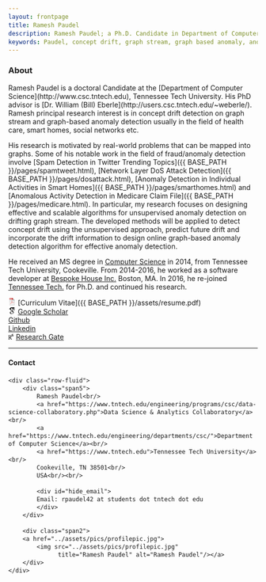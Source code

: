 ```yaml
---
layout: frontpage
title: Ramesh Paudel
description: Ramesh Paudel; a Ph.D. Candidate in Department of Computer Science at Tennessee Tech University - Cookeville, TN; research in concept drift, graph stream, graph-based anomaly, and machine learning.
keywords: Paudel, concept drift, graph stream, graph based anomaly, anomaly detection
---
```

<div class="page-header">
  <h3>About </h3>
</div>
Ramesh Paudel is a doctoral Candidate at the [Department of Computer Science](http://www.csc.tntech.edu), Tennessee Tech University. His PhD advisor is [Dr. William (Bill) Eberle](http://users.csc.tntech.edu/~weberle/).
Ramesh principal research interest is in concept drift detection on graph stream and graph-based anomaly detection usually in the field of health care, smart homes, social networks etc.

His research is motivated by real-world problems that can be mapped into graphs. Some of his notable work in the field of fraud/anomaly detection involve [Spam Detection in Twitter Trending Topics]({{ BASE_PATH }}/pages/spamtweet.html), [Network Layer DoS Attack Detection]({{ BASE_PATH }}/pages/dosattack.html), [Anomaly Detection in Individual Activities in Smart Homes]({{ BASE_PATH }}/pages/smarthomes.html) and [Anomalous Activity Detection in Medicare Claim File]({{ BASE_PATH }}/pages/medicare.html). In particular, my research focuses on designing effective and scalable algorithms for unsupervised anomaly detection on drifting graph stream. The developed methods will be applied to detect concept drift using the unsupervised approach, predict future drift and incorporate the drift information to design online graph-based anomaly detection algorithm for effective anomaly detection.

He received an MS degree in [Computer Science](http://www.csc.tntech.edu)
in 2014, from Tennessee Tech University, Cookeville. From 2014-2016, he worked as a software developer at [Bespoke House Inc.](http://bespoke.house) Boston, MA. In 2016, he re-joined [Tennessee Tech.](https://www.tntech.edu) for Ph.D. and continued his research.

<img src="assets/icons/pdf-icon.png" style="width:1.1em !important;"/> [Curriculum Vitae]({{ BASE_PATH }}/assets/resume.pdf)<br/>
<img src="assets/icons/ghat.png" style="width:1.1em !important;"/> [Google Scholar](https://scholar.google.com/citations?user=seHpymwAAAAJ&hl=en)<br/>
<i class="fa fa-github"></i> [Github](https://github.com/rpaudel42)<br/>
<i class="fa fa-linkedin"></i> [Linkedin](https://www.linkedin.com/in/ramesh-paudel-1384b564/)<br/>
<img src="assets/icons/rgate.png" style="width:1.1em !important; margin-top: -10px;">[Research Gate](https://www.researchgate.net/profile/Ramesh_Paudel4)

---

<div class="container">
<h4><a name="contact"></a>Contact</h4>

    <div class="row-fluid">
        <div class="span5">
            Ramesh Paudel<br/>
            <a href="https://www.tntech.edu/engineering/programs/csc/data-science-collaboratory.php">Data Science & Analytics Collaboratory</a><br/>
            <a href="https://www.tntech.edu/engineering/departments/csc/">Department of Computer Science</a><br/>
            <a href="https://www.tntech.edu">Tennessee Tech University</a><br/>
            Cookeville, TN 38501<br/>
            USA<br/><br/>

            <div id="hide_email">
            Email: rpaudel42 at students dot tntech dot edu
            </div>
        </div>

        <div class="span2">
        <a href="../assets/pics/profilepic.jpg">
            <img src="../assets/pics/profilepic.jpg"
                  title="Ramesh Paudel" alt="Ramesh Paudel"/></a>
        </div>
    </div>
</div>

